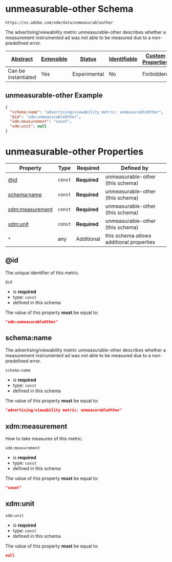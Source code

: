 
# unmeasurable-other Schema

```
https://ns.adobe.com/xdm/data/unmeasurableother
```

The advertising/viewability metric unmeasurable-other describes whether a measurement instrumented ad was not able to be measured due to a non-predefined error.

| [Abstract](../../abstract.md) | [Extensible](../../extensions.md) | [Status](../../status.md) | [Identifiable](../../id.md) | [Custom Properties](../../extensions.md) | [Additional Properties](../../extensions.md) | Defined In |
|-------------------------------|-----------------------------------|---------------------------|-----------------------------|------------------------------------------|----------------------------------------------|------------|
| Can be instantiated | Yes | Experimental | No | Forbidden | Permitted | [data/unmeasurableother.schema.json](data/unmeasurableother.schema.json) |

## unmeasurable-other Example
```json
{
  "schema:name": "advertising/viewability metric: unmeasurableOther",
  "@id": "xdm:unmeasurableOther",
  "xdm:measurement": "count",
  "xdm:unit": null
}
```

# unmeasurable-other Properties

| Property | Type | Required | Defined by |
|----------|------|----------|------------|
| [@id](#@id) | `const` | **Required** | unmeasurable-other (this schema) |
| [schema:name](#schemaname) | `const` | **Required** | unmeasurable-other (this schema) |
| [xdm:measurement](#xdmmeasurement) | `const` | **Required** | unmeasurable-other (this schema) |
| [xdm:unit](#xdmunit) | `const` | **Required** | unmeasurable-other (this schema) |
| `*` | any | Additional | this schema *allows* additional properties |

## @id

The unique identifier of this metric.

`@id`
* is **required**
* type: `const`
* defined in this schema

The value of this property **must** be equal to:

```json
"xdm:unmeasurableOther"
```





## schema:name

The advertising/viewability metric unmeasurable-other describes whether a measurement instrumented ad was not able to be measured due to a non-predefined error.

`schema:name`
* is **required**
* type: `const`
* defined in this schema

The value of this property **must** be equal to:

```json
"advertising/viewability metric: unmeasurableOther"
```





## xdm:measurement

How to take measures of this metric.

`xdm:measurement`
* is **required**
* type: `const`
* defined in this schema

The value of this property **must** be equal to:

```json
"count"
```





## xdm:unit


`xdm:unit`
* is **required**
* type: `const`
* defined in this schema

The value of this property **must** be equal to:

```json
null
```





